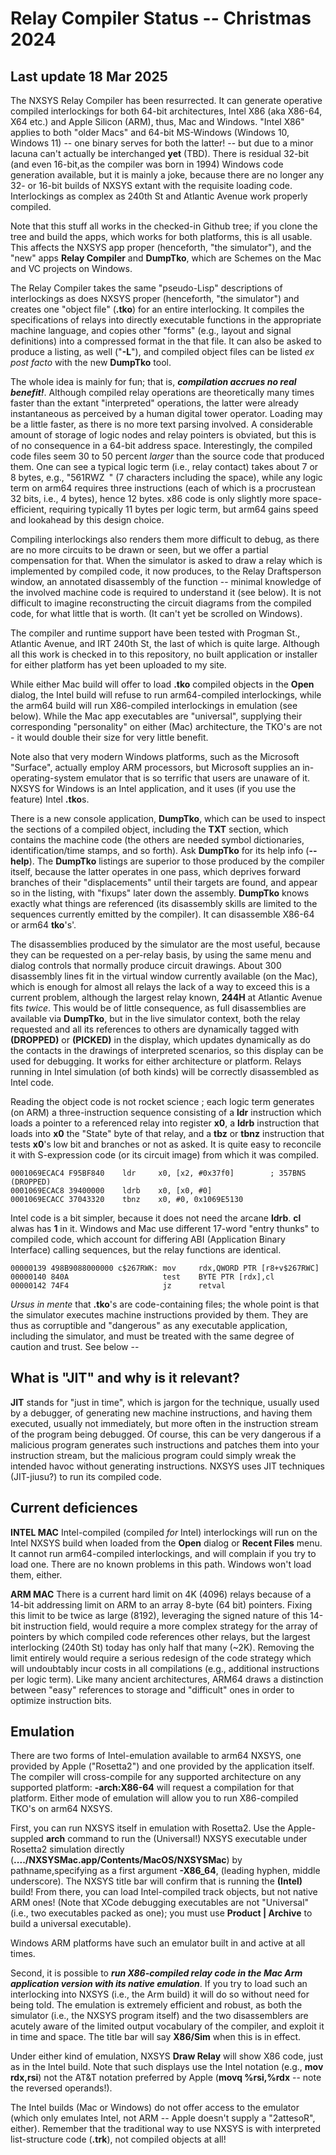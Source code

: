 # Relay Compiler Status -- Christmas 2024

## Last update 18 Mar 2025

The NXSYS Relay Compiler has been resurrected. It can generate operative compiled interlockings for both 64-bit architectures, Intel X86 (aka X86-64, X64 etc.) and Apple Silicon (ARM), thus, Mac and Windows.  "Intel X86" applies to both "older Macs" and 64-bit MS-Windows (Windows 10, Windows 11) -- one binary serves for both the latter! -- but due to a minor lacuna can't actually be interchanged **yet** (TBD).  There is residual 32-bit (and even 16-bit,as the compiler was born in 1994) Windows code generation available, but it is mainly a joke, because there are no longer any 32- or 16-bit builds of NXSYS extant with the requisite loading code. Interlockings as complex as 240th St and Atlantic Avenue work properly compiled.

Note that this stuff all works in the checked-in Github tree; if you clone the tree and build the apps, which works for both platforms, this is all usable.  This affects the NXSYS app proper (henceforth, "the simulator"), and the "new" apps **Relay Compiler** and **DumpTko**, which are Schemes on the Mac and VC projects on Windows.

The Relay Compiler takes the same "pseudo-Lisp" descriptions of interlockings as does NXSYS proper (henceforth, "the simulator") and creates one "object file" (**.tko**) for an entire interlocking.  It compiles the specifications of relays into directly executable functions in the appropriate machine language, and copies other "forms" (e.g., layout and signal definitions) into a compressed format in the that file.  It can also be asked to produce a listing, as well ("**-L**"), and compiled object files can be listed *ex post facto* with the new **DumpTko** tool.

The whole idea is mainly for fun; that is, ***compilation accrues no real benefit!***.  Although compiled relay operations are theoretically many times faster than the extant "interpreted" operations, the latter were already instantaneous as perceived by a human digital tower operator.  Loading may be a little faster, as there is no more text parsing involved. A considerable amount of storage of logic nodes and relay pointers is obviated, but this is of no consequence in a 64-bit address space.  Interestingly, the compiled code files seem 30 to 50 percent *larger* than the source code that produced them. One can see a typical logic term (i.e., relay contact) takes about 7 or 8 bytes, e.g., "561RWZ<code>&nbsp;</code>" (7 characters including the space), while any logic term on arm64 requires three instructions (each of which is a procrustean 32 bits, i.e., 4 bytes), hence 12 bytes.  x86 code is only slightly more space-efficient, requiring typically 11 bytes per logic term, but arm64 gains speed and lookahead by this design choice.

Compiling interlockings also renders them more difficult to debug, as there are no more circuits to be drawn or seen, but we offer a partial compensation for that.  When the simulator is asked to draw a relay which is implemented by compiled code, it now produces, to the Relay Draftsperson window, an annotated disassembly of the function -- minimal knowledge of the involved machine code is required to understand it (see below). It is not difficult to imagine reconstructing the circuit diagrams from the compiled code, for what little that is worth. (It can't yet be scrolled on Windows).

The compiler and runtime support have been tested with Progman St., Atlantic Avenue, and IRT 240th St, the last of which is quite large.  Although all this work is checked in to this repository, no built  application or installer for either platform has yet been uploaded to my site.

While either Mac build will offer to load **.tko** compiled objects in the **Open** dialog, the Intel build will refuse to run arm64-compiled interlockings, while the arm64 build will run X86-compiled interlockings in emulation (see below).  While the Mac app executables are "universal", supplying their corresponding "personality" on either (Mac) architecture, the TKO's are not - it would double their size for very little benefit.

Note also that very modern Windows platforms, such as the Microsoft "Surface", actually employ ARM processors, but Microsoft supplies an in-operating-system emulator that is so terrific that users are unaware of it. NXSYS for Windows is an Intel application, and it uses (if you use the feature) Intel **.tko**s.

There is a new console application, **DumpTko**, which can be used to inspect the sections of a compiled object, including the **TXT** section, which contains the machine code (the others are needed symbol dictionaries, identification/time stamps, and so forth).  Ask **DumpTko** for its help info (**--help**). The **DumpTko** listings are superior to those produced by the compiler itself, because the latter operates in one pass, which deprives forward branches of their "displacements" until their targets are found, and appear so in the listing, with "fixups" later down the assembly.  **DumpTko** knows exactly what things are referenced (its disassembly skills are limited to the sequences currently emitted by the compiler). It can disassemble X86-64 or arm64 **tko**'s'.

The disassemblies produced by the simulator are the most useful, because they can be requested on a per-relay basis, by using the same menu and dialog controls that normally produce circuit drawings.  About 300 disassembly lines fit in the virtual window currently available (on the Mac), which is enough for almost all relays the lack of a way to exceed this is a current problem, although the largest relay known, **244H** at Atlantic Avenue fits *twice*.  This would be of little consequence, as full disassemblies are available via **DumpTko**, but in the live simulator context, both the relay requested and all its references to others are dynamically tagged with **(DROPPED)** or **(PICKED)** in the display, which updates dynamically as do the contacts in the drawings of interpreted scenarios, so this display can be used for debugging. It works for either architecture or platform.  Relays running in Intel simulation (of both kinds) will be correctly disassembled as Intel code.

Reading the object code is not rocket science ; each logic term generates (on ARM) a three-instruction sequence consisting of a **ldr** instruction which loads a pointer to a referenced relay into register **x0**, a **ldrb** instruction that loads into **x0** the "State" byte of that relay, and a **tbz** or **tbnz** instruction that tests **x0**'s low bit and branches or not as asked. It is quite easy to reconcile it with S-expression code (or its circuit image) from which it was compiled.

    0001069ECAC4 F95BF840    ldr     x0, [x2, #0x37f0]        ; 357BNS  (DROPPED)
    0001069ECAC8 39400000    ldrb    x0, [x0, #0]
    0001069ECACC 37043320    tbnz    x0, #0, 0x1069E5130

Intel code is a bit simpler, because it does not need the arcane **ldrb**. **cl** alwas has **1** in it.  Windows and Mac use different 17-word "entry thunks" to compiled code, which account for differing ABI (Application Binary Interface) calling sequences, but the relay functions are identical.

    00000139 498B9088000000 c$267RWK: mov     rdx,QWORD PTR [r8+v$267RWC]
    00000140 840A                     test    BYTE PTR [rdx],cl
    00000142 74F4                     jz      retval

*Ursus in mente* that **.tko**'s are code-containing files; the whole point is that the simulator executes machine instructions provided by them.  They are thus as corruptible and "dangerous" as any executable application, including the simulator, and must be treated with the same degree of caution and trust. See below --

## What is "JIT" and why is it relevant?

**JIT** stands for "just in time", which is jargon for the technique, usually used by a debugger, of generating new machine instructions, and having them executed, usually not immediately, but more often in the instruction stream of the program being debugged.  Of course, this can be very dangerous if a malicious program generates such instructions and patches them into your instruction stream, but the malicious program could simply wreak the intended havoc without generating instructions. NXSYS uses JIT techniques (JIT-jiusu?) to run its compiled code.

## Current deficiences

**INTEL MAC** Intel-compiled (compiled *for* Intel) interlockings will run on the Intel NXSYS build when loaded from the **Open** dialog or **Recent Files** menu. It cannot run arm64-compiled interlockings, and will complain if you try to load one.  There are no known problems in this path.  Windows won't load them, either.

**ARM MAC** There is a current hard limit on 4K (4096) relays because of a 14-bit addressing limit on ARM to an array 8-byte (64 bit) pointers. Fixing this limit to be twice as large (8192), leveraging the signed nature of this 14-bit instruction field, would require a more complex strategy for the array of pointers by which compiled code references other relays, but the largest interlocking (240th St) today has only half that many (~2K).  Removing the limit entirely would require a serious redesign of the code strategy which will undoubtably incur costs in all compilations (e.g., additional instructions per logic term).  Like many ancient architectures, ARM64 draws a distinction between "easy" references to storage and "difficult" ones in order to optimize instruction bits.

## Emulation

There are two forms of Intel-emulation available to arm64 NXSYS, one provided by Apple ("Rosetta2") and one provided by the application itself.  The compiler will cross-compile for any supported architecture on any supported platform:  **-arch:X86-64** will request a compilation for that platform.  Either mode of emulation will allow you to run X86-compiled TKO's on arm64 NXSYS.

First, you can run NXSYS itself in emulation  with Rosetta2. Use the Apple-suppled **arch** command to run the (Universal!) NXSYS executable under Rosetta2 simulation directly (**..../NXSYSMac.app/Contents/MacOS/NXSYSMac**) by pathname,specifying as a first argument **-X86_64**, (leading hyphen, middle underscore). The NXSYS title bar will confirm that is running the **(Intel)** build!  From there, you can load Intel-compiled track objects, but not native ARM ones! (Note that XCode debugging executables are not "Universal" (i.e., two executables packed as one); you must use **Product | Archive** to build a universal executable).

Windows ARM platforms have such an emulator built in and active at all times.

Second, it is possible to ***run X86-compiled relay code in the Mac Arm application version with its native emulation***. If you try to load such an interlocking into NXSYS (i.e., the Arm build) it will do so without need for being told. The emulation is extremely efficient and robust, as both the simulator (i.e., the NXSYS program itself) and the two disassemblers are acutely aware of the limited output vocabulary of the compiler, and exploit it in time and space.  The title bar will say **X86/Sim** when this is in effect.

Under either kind of emulation, NXSYS **Draw Relay** will show X86 code, just as in the Intel build. Note that such displays use the Intel notation (e.g., **mov rdx,rsi**) not the AT&T notation preferred by Apple (**movq %rsi,%rdx** -- note the reversed operands!).

The Intel builds (Mac or Windows) do not offer access to the emulator (which only emulates Intel, not ARM -- Apple doesn't supply a "2attesoR", either).  Remember that the traditional way to use NXSYS is with interpreted list-structure code (**.trk**), not compiled objects at all!

